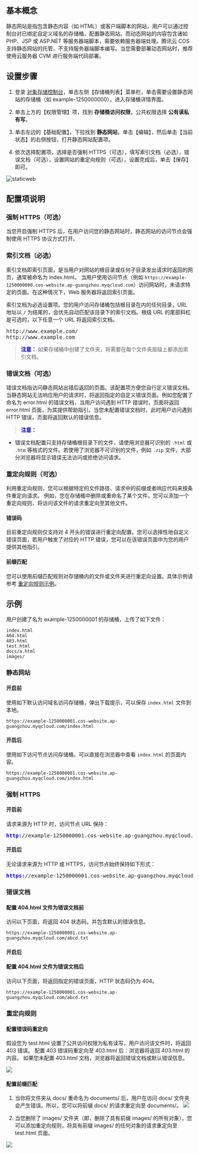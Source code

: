  ## 基本概念
静态网站是指包含静态内容（如 HTML）或客户端脚本的网站，用户可以通过控制台对已绑定自定义域名的存储桶，配置静态网站。而动态网站的内容包含诸如 PHP、JSP 或 ASP.NET 等服务器端脚本，需要依赖服务器端处理。腾讯云 COS 支持静态网站的托管，不支持服务器端脚本编写。当您需要部署动态网站时，推荐使用云服务器 CVM 进行服务端代码部署。

## 设置步骤
1. 登录 [对象存储控制台](https://console.cloud.tencent.com/cos5)，单击左侧【存储桶列表】菜单栏，单击需要设置静态网站的存储桶（如 example-1250000000），进入存储桶详情界面。

2. 单击上方的【权限管理】项，找到 **存储桶访问权限**，公共权限选择 **公有读私有写**。

3. 单击左边的【基础配置】，下拉找到 **静态网站**，单击【编辑】，然后单击【当前状态】的右侧按钮，打开静态网站配置项。

4. 依次选择配置项，选择是否强制 HTTPS（可选），填写索引文档（必选），错误文档（可选），设置网站的重定向规则（可选），设置完成后，单击【保存】即可。

![staticweb](https://main.qcloudimg.com/raw/45930025cb56f59f422ca703419f5dad.png)

## 配置项说明
### 强制 HTTPS（可选）
当您开启强制 HTTPS 后，在用户访问您的静态网站时，静态网站的访问节点会强制使用 HTTPS 协议方式打开。

### 索引文档（必选）
索引文档即索引页面，是当用户对网站的根目录或任何子目录发出请求时返回的网页，通常被命名为 index.html。
当用户使用访问节点（例如 `https://example-1250000000.cos-website.ap-guangzhou.myqcloud.com`）访问网站时，未请求特定的页面。在这种情况下，Web 服务器将返回索引页面。

索引文档为必选设置项。您的用户访问存储桶包括根目录在内的任何目录，URL 地址以 `/` 为结尾的，会优先自动匹配该目录下的索引文档。根级 URL 的尾部斜杠是可选的，以下任意一个 URL 将返回索引文档。
<pre>
http://www.example.com/
http://www.example.com
</pre>

><font color="#0000cc">**注意：** </font>
如果存储桶中创建了文件夹，将需要在每个文件夹层级上都添加索引文档。

### 错误文档（可选）
错误文档指访问静态网站出错后返回的页面。该配置项方便您自行定义错误文档。当静态网站无法响应用户的请求时，将返回指定的自定义错误页面。例如您配置了命名为  error.html 的错误文档，当用户访问遇到 HTTP 错误时，页面将返回 error.html 页面，为其提供帮助指引。当您未配置错误文档时，此时用户访问遇到 HTTP 错误，页面将返回默认的错误信息。

> <font color="#0000cc">**注意：** </font>
- 错误文档配置只支持存储桶根目录下的文件，请使用浏览器可识别的 `.html` 或 `.htm` 等格式的文件。若使用了浏览器不可识别的文件，例如 `.zip` 文件，大部分浏览器将显示错误无法访问或拒绝访问请求。

### 重定向规则（可选）
利用重定向规则，您可以根据特定的文件路径、请求中的前缀或者响应代码来按条件重定向请求。
例如，您在存储桶中删除或重命名了某个文件。您可以添加一个重定向规则，将访问该文件的请求重定向至其他文件。

#### 错误码
目前重定向规则仅支持对 4 开头的错误进行重定向配置。您可以选择性地自定义错误页面，若用户触发了对应的 HTTP 错误，您可以在该错误页面中为您的用户提供其他指引。

#### 前缀匹配
您可以使用前缀匹配规则对存储桶内的文件或文件夹进行重定向设置。具体示例请参考 [重定向规则示例](#.E9.87.8D.E5.AE.9A.E5.90.91.E8.A7.84.E5.88.99)。

## 示例
用户创建了名为 example-1250000001 的存储桶，上传了如下文件： 
```
index.html
404.html
403.html
test.html
docs/a.html
images/
```
### 静态网站
#### 开启前
使用如下默认访问域名访问存储桶，弹出下载提示，可以保存 `index.html` 文件到本地。
```
https://example-1250000001.cos-website.ap-guangzhou.myqcloud.com/index.html
```
#### 开启后
使用如下访问节点访问存储桶，可以直接在浏览器中查看 `index.html` 的页面内容。
```
https://example-1250000001.cos-website.ap-guangzhou.myqcloud.com/index.html
```

### 强制 HTTPS
#### 开启前
请求来源为 HTTP 时，访问节点 URL 保持：
<pre>
<font color="blue"><strong>http:</strong></font>//example-1250000001.cos-website.ap-guangzhou.myqcloud.com
</pre>

#### 开启后
无论请求来源为 HTTP 或 HTTPS，访问节点始终保持如下形式：
<pre>
<font color="blue"><strong>https:</strong></font>//example-1250000001.cos-website.ap-guangzhou.myqcloud.com
</pre>

### 错误文档
#### 配置 404.html 文件为错误文档前
访问以下页面，将返回 404 状态码，并包含默认的错误信息。
```
https://example-1250000001.cos-website.ap-guangzhou.myqcloud.com/abcd.txt 
```
#### 开启后
####  配置 404.html 文件为错误文档后
访问以下页面，将返回指定的错误页面，HTTP 状态码仍为 404。
```
https://example-1250000001.cos-website.ap-guangzhou.myqcloud.com/abcd.txt 
```
### 重定向规则
#### 配置错误码重定向
假设您为 test.html 设置了公共访问权限为私有读写，用户访问该文件时，将返回 403 错误。
配置 403 错误码重定向至 403.html 后：浏览器将返回 403.html 的内容。
如果您未配置 403.html 文档，浏览器将返回错误文档或默认错误信息。

![](https://main.qcloudimg.com/raw/7dc917ba95af42438b6ab2c7604666d3.png)

#### 配置前缀匹配
1. 当你将文件夹从 docs/ 重命名为 documents/ 后，用户在访问 docs/ 文件夹会产生错误。所以，您可以将前缀 docs/ 的请求重定向至 documents/。
![](https://main.qcloudimg.com/raw/e3b5c9004a67d020928bd0035b820715.png)

2. 当您删除了 images/ 文件夹（即，删除了具有前缀 images/ 的所有对象）。您可以添加重定向规则，将具有前缀 images/ 的任何对象的请求重定向至 test.html 页面。

![](https://main.qcloudimg.com/raw/b6672acf43149267a837027911923f9b.png)
